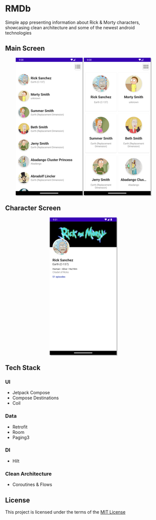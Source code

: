 # RMDb

<p> Simple app presenting information about Rick & Morty characters, showcasing clean architecture and some of the newest android technologies </p>


<h2>Main Screen</h2>

<p align="middle">
  <img src="screenshots/list.png" width="216" height="444" align="center" style="box-shadow: 2px 2px 2px #0005;">
  <img src="screenshots/grid.png" width="216" height="444" align="center" style="box-shadow: 2px 2px 2px #0005;">
</p>

<h2>Character Screen</h2>

<p align="middle">
  <img src="screenshots/character.png" width="216" height="444" align="center" style="box-shadow: 2px 2px 2px #0005;">
</p>

<h2>Tech Stack</h2>
<h3> UI </h3>
<ul> 
    <li> Jetpack Compose </li>
    <li> Compose Destinations </li>
    <li> Coil </li>
</ul> 

<h3> Data </h3>
<ul> 
    <li> Retrofit </li>
    <li> Room </li>
    <li> Paging3 </li>
</ul>

<h3> DI </h3>
<ul> 
    <li> Hilt </li>
</ul>

<h3> Clean Architecture </h3>
<ul> 
    <li> Coroutines & Flows </li>
</ul>

<h2>License</h2>
<p>
    This project is licensed under the terms of the 
        <a href="/Yairgadiel/RMDb/blob/master/LICENSE">MIT License</a>
</p>